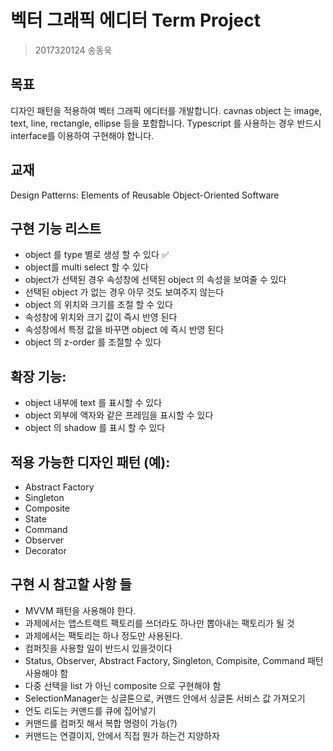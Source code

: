 # 벡터 그래픽 에디터 Term Project

> 2017320124 송동욱

## 목표

디자인 패턴을 적용하여 벡터 그래픽 에디터를 개발합니다.
cavnas object 는 image, text, line, rectangle, ellipse 등을 포함합니다.
Typescript 를 사용하는 경우 반드시 interface를 이용하여 구현해야 합니다.

## 교재

Design Patterns: Elements of Reusable Object-Oriented Software

## 구현 기능 리스트

- object 를 type 별로 생성 할 수 있다 ✅
- object를 multi select 할 수 있다
- object가 선택된 경우 속성창에 선택된 object 의 속성을 보여줄 수 있다
- 선택된 object 가 없는 경우 아무 것도 보여주지 않는다
- object 의 위치와 크기를 조절 할 수 있다
- 속성창에 위치와 크기 값이 즉시 반영 된다
- 속성창에서 특정 값을 바꾸면 object 에 즉시 반영 된다
- object 의 z-order 를 조절할 수 있다

## 확장 기능:

- object 내부에 text 를 표시할 수 있다
- object 외부에 액자와 같은 프레임을 표시할 수 있다
- object 의 shadow 를 표시 할 수 있다

## 적용 가능한 디자인 패턴 (예):

- Abstract Factory
- Singleton
- Composite
- State
- Command
- Observer
- Decorator

## 구현 시 참고할 사항 들

- MVVM 패턴을 사용해야 한다.
- 과제에서는 앱스트랙트 팩토리를 쓰더라도 하나만 뽑아내는 팩토리가 될 것
- 과제에서는 팩토리는 하나 정도만 사용된다.
- 컴퍼짓을 사용할 일이 반드시 있을것이다
- Status, Observer, Abstract Factory, Singleton, Compisite, Command 패턴 사용해야 함
- 다중 선택을 list 가 아닌 composite 으로 구현해야 함
- SelectionManager는 싱글톤으로, 커맨드 안에서 싱글톤 서비스 값 가져오기
- 언도 리도는 커맨드를 큐에 집어넣기
- 커맨드를 컴퍼짓 해서 복합 명령이 가능(?)
- 커맨드는 연결이지, 안에서 직접 뭔가 하는건 지양하자
